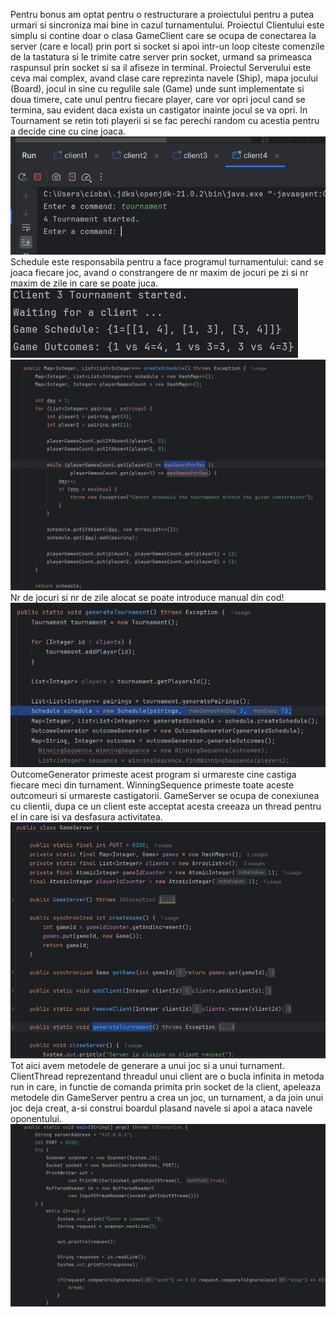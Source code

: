 Pentru bonus am optat pentru o restructurare a proiectului pentru a putea urmari si sincroniza mai bine in cazul turnamentului. 
Proiectul Clientului este simplu si contine doar o clasa GameClient care se ocupa de conectarea la server (care e local) prin port si socket si apoi intr-un loop citeste comenzile de la tastatura si le trimite catre server prin socket, urmand sa primeasca raspunsul prin socket si sa il afiseze in terminal. Proiectul Serverului este ceva mai complex, avand clase care reprezinta navele (Ship), mapa jocului (Board), jocul in sine cu regulile sale (Game) unde sunt implementate si doua timere, cate unul pentru fiecare player, care vor opri jocul cand se termina, sau evident daca exista un castigator inainte jocul se va opri. In Tournament se retin toti playerii si se fac perechi random cu acestia pentru a decide cine cu cine joaca. 
![alt text](image-3.png)
Schedule este responsabila pentru a face programul turnamentului: cand se joaca fiecare joc, avand o constrangere de nr maxim de jocuri pe zi si nr maxim de zile in care se poate juca. 
![alt text](image-2.png)
![alt text](image.png)
Nr de jocuri si nr de zile alocat se poate introduce manual din cod!
![alt text](image-1.png)
OutcomeGenerator primeste acest program si urmareste cine castiga fiecare meci din turnament. WinningSequence primeste toate aceste outcomeuri si urmareste castigatorii. GameServer se ocupa de conexiunea cu clientii, dupa ce un client este acceptat acesta creeaza un thread pentru el in care isi va desfasura activitatea. 
![alt text](image-4.png)
Tot aici avem metodele de generare a unui joc si a unui turnament. ClientThread reprezentand threadul unui client are o bucla infinita in metoda run in care, in functie de comanda primita prin socket de la client, apeleaza metodele din GameServer pentru a crea un joc, un turnament, a da join unui joc deja creat, a-si construi boardul plasand navele si apoi a ataca navele oponentului. 
![alt text](image-5.png)